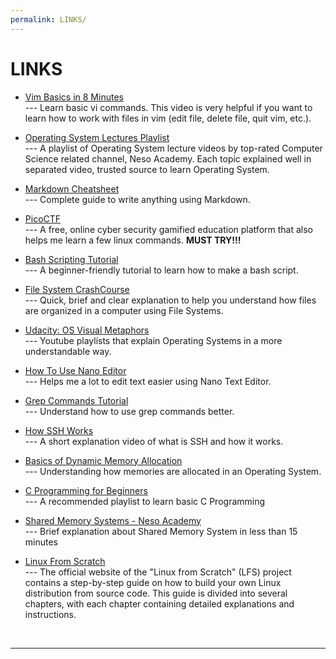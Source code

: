 ```yaml
---
permalink: LINKS/
---
```


# LINKS

* [Vim Basics in 8 Minutes ](https://youtu.be/ggSyF1SVFr4) <br>
--- Learn basic vi commands.
This video is very helpful if you want to learn how to work with files in vim (edit file, delete file, quit vim, etc.).

* [Operating System Lectures Playlist](https://www.youtube.com/watch?v=vBURTt97EkA&list=PLBlnK6fEyqRiVhbXDGLXDk_OQAeuVcp2O) <br>
--- A playlist of Operating System lecture videos by top-rated Computer Science related channel, Neso Academy.
Each topic explained well in separated video, trusted source to learn Operating System.

* [Markdown Cheatsheet](https://github.com/adam-p/markdown-here/wiki/Markdown-Cheatsheet) <br>
--- Complete guide to write anything using Markdown.

* [PicoCTF](https://picoctf.org/) <br>
--- A free, online cyber security gamified education platform that also helps me learn a few linux commands. **MUST TRY!!!**

* [Bash Scripting Tutorial](https://youtu.be/tK9Oc6AEnR4?si=tkEV7kELXC5ceSVC)<br>
--- A beginner-friendly tutorial to learn how to make a bash script.

* [File System CrashCourse](https://youtu.be/KN8YgJnShPM?si=4bEnj0wrE0gKm8me)<br>
--- Quick, brief and clear explanation to help you understand how files are organized in a computer using File Systems.

* [Udacity: OS Visual Metaphors](https://www.youtube.com/playlist?list=PLqoiDr4YpRdm_nzFhCDuj74P8ul5z7SdO)<br>
--- Youtube playlists that explain Operating Systems in a more understandable way.

* [How To Use Nano Editor](https://www.hostinger.com/tutorials/how-to-install-and-use-nano-text-editor)<br>
--- Helps me a lot to edit text easier using Nano Text Editor.

* [Grep Commands Tutorial](https://www.hostinger.com/tutorials/how-to-install-and-use-nano-text-editor)<br>
--- Understand how to use grep commands better.

* [How SSH Works](https://www.youtube.com/watch?v=5JvLV2-ngCI)<br>
--- A short explanation video of what is SSH and how it works.

* [Basics of Dynamic Memory Allocation](https://youtu.be/udfbq4M2Kfc?si=YvJPhgd5npsLpfBq)<br>
--- Understanding how memories are allocated in an Operating System.

* [C Programming for Beginners](https://www.youtube.com/watch?v=KnvbUiSxvbM&list=PL98qAXLA6aftD9ZlnjpLhdQAOFI8xIB6e)<br>
--- A recommended playlist to learn basic C Programming

* [Shared Memory Systems - Neso Academy](https://www.youtube.com/watch?v=uHtzOFwgD74&pp=ygUZaW5zZXJ0IHNoYXJlIG1lbW9yeSBpbiBvcw%3D%3D)<br>
--- Brief explanation about Shared Memory System in less than 15 minutes

* [Linux From Scratch](https://www.linuxfromscratch.org/lfs/)<br>
--- The official website of the "Linux from Scratch" (LFS) project contains a step-by-step guide on how to build your own Linux distribution from source code. This guide is divided into several chapters, with each chapter containing detailed explanations and instructions.

<br>
<hr>
